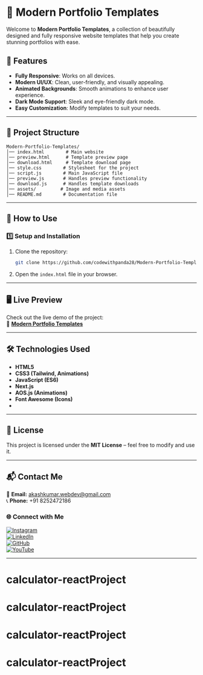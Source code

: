 # 🚀 Modern Portfolio Templates  

Welcome to **Modern Portfolio Templates**, a collection of beautifully designed and fully responsive website templates that help you create stunning portfolios with ease.

## 📌 Features  
- **Fully Responsive**: Works on all devices.  
- **Modern UI/UX**: Clean, user-friendly, and visually appealing.  
- **Animated Backgrounds**: Smooth animations to enhance user experience.  
- **Dark Mode Support**: Sleek and eye-friendly dark mode.  
- **Easy Customization**: Modify templates to suit your needs.  

---

## 📂 Project Structure  

```
Modern-Portfolio-Templates/
│── index.html        # Main website
│── preview.html      # Template preview page
│── download.html     # Template download page
│── style.css        # Stylesheet for the project
│── script.js        # Main JavaScript file
│── preview.js       # Handles preview functionality
│── download.js      # Handles template downloads
│── assets/         # Image and media assets
│── README.md        # Documentation file
```

---

## 🚀 How to Use  

### 1️⃣ Setup and Installation  
1. Clone the repository:  
   ```bash
   git clone https://github.com/codewithpanda28/Modern-Portfolio-Templates.git
   ```
2. Open the `index.html` file in your browser.

---

## 🖥️ Live Preview  
Check out the live demo of the project:  
🔗 **[Modern Portfolio Templates](https://codewithpanda.netlify.app/)**  

---

## 🛠 Technologies Used  
- **HTML5**
- **CSS3 (Tailwind, Animations)**
- **JavaScript (ES6)**
- **Next.js**
- **AOS.js (Animations)**
- **Font Awesome (Icons)**
- 
---

## 📜 License  
This project is licensed under the **MIT License** – feel free to modify and use it.  

---

## 📬 Contact Me  
📧 **Email:** [akashkumar.webdev@gmail.com](mailto:akashkumar.webdev@gmail.com)  
📞 **Phone:** +91 8252472186  

### 🌐 Connect with Me  
[![Instagram](https://img.shields.io/badge/Instagram-%23E4405F.svg?style=for-the-badge&logo=instagram&logoColor=white)](https://www.instagram.com/panda_creation_29?igsh=MXoydTd4cjF5MnFq)  
[![LinkedIn](https://img.shields.io/badge/LinkedIn-%230077B5.svg?style=for-the-badge&logo=linkedin&logoColor=white)](https://www.linkedin.com/in/codewithpanda28/)  
[![GitHub](https://img.shields.io/badge/GitHub-%23121011.svg?style=for-the-badge&logo=github&logoColor=white)](https://github.com/codewithpanda28?tab=repositories)  
[![YouTube](https://img.shields.io/badge/YouTube-%23FF0000.svg?style=for-the-badge&logo=youtube&logoColor=white)](https://www.youtube.com/@NexCodeUI?themeRefresh=1)  

---
# calculator-reactProject
# calculator-reactProject
# calculator-reactProject
# calculator-reactProject

